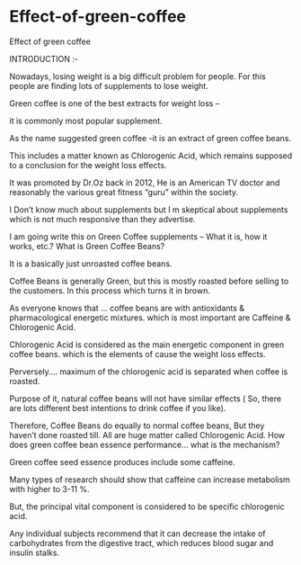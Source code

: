 # Effect-of-green-coffee
 Effect of green coffee

INTRODUCTION :-

Nowadays, losing weight is a big difficult problem for people. For this people are finding lots of supplements to lose weight.

Green coffee is one of the best extracts for weight loss –

it is commonly most popular supplement.

As the name suggested green coffee -it is an extract of green coffee beans.

This includes a matter known as  Chlorogenic Acid, which remains supposed to a conclusion for the weight loss effects.

It was promoted by Dr.Oz back in 2012, He is an American TV doctor and reasonably the various great fitness “guru” within the society.

I Don’t know much about supplements but I m skeptical about supplements which is not much responsive than they advertise.

I am going write this on Green Coffee supplements – What it is, how it works, etc.?
What is Green Coffee Beans?

It is a basically just unroasted coffee beans.

Coffee Beans is generally Green, but this is mostly roasted before selling to the customers. In this process which turns it in brown.

As everyone knows that … coffee beans are with antioxidants & pharmacological energetic mixtures. which is most important are Caffeine & Chlorogenic Acid.

Chlorogenic Acid is considered as the main energetic component in green coffee beans. which is the elements of cause the weight loss effects.

Perversely…. maximum of the chlorogenic acid is separated when coffee is roasted.

Purpose of it, natural coffee beans will not have similar effects ( So, there are lots different best intentions to drink coffee if you like).

Therefore, Coffee  Beans do equally to normal coffee beans, But they haven’t done roasted till. All are huge matter called Chlorogenic Acid.
How does green coffee bean essence performance… what is the mechanism?

Green coffee seed essence produces include some caffeine.

Many types of research should show that caffeine can increase metabolism with higher to 3-11 %.

But, the principal vital component is considered to be specific chlorogenic acid.

Any individual subjects recommend that it can decrease the intake of carbohydrates from the digestive tract, which reduces blood sugar and insulin stalks.
